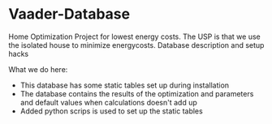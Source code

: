 # Vaader-Database
Home Optimization Project for lowest energy costs. The USP is that we use the isolated house to minimize energycosts.
Database description and setup hacks

What we do here:
- This database has some static tables set up during installation
- The database contains the results of the optimization and parameters and default values when calculations doesn't add up
- Added python scrips is used to set up the static tables
